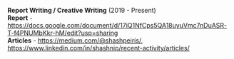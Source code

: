 **Report Writing / Creative Writing** (2019 - Present)<br>
**Report** - https://docs.google.com/document/d/17iQ1NfCps5QA18uyuVmc7nDuASR-T-f4PNUMbKkr-hM/edit?usp=sharing<br>
**Articles** - https://medium.com/@shashpeiris/, https://www.linkedin.com/in/shashnip/recent-activity/articles/
